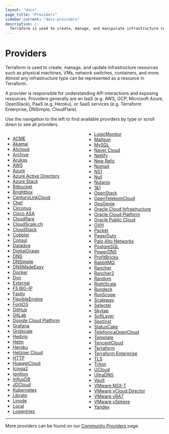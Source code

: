 ```yaml
---
layout: "docs"
page_title: "Providers"
sidebar_current: "docs-providers"
description: |-
  Terraform is used to create, manage, and manipulate infrastructure resources. Examples of resources include physical machines, VMs, network switches, containers, etc. Almost any infrastructure noun can be represented as a resource in Terraform.
---
```


# Providers

Terraform is used to create, manage, and update infrastructure resources such
as physical machines, VMs, network switches, containers, and more. Almost any
infrastructure type can be represented as a resource in Terraform.

A provider is responsible for understanding API interactions and exposing
resources. Providers generally are an IaaS (e.g. AWS, GCP, Microsoft Azure,
OpenStack), PaaS (e.g. Heroku), or SaaS services (e.g. Terraform Enterprise,
DNSimple, CloudFlare).

Use the navigation to the left to find available providers by type or scroll
down to see all providers.

<div style="column-width: 14em;">


- [ACME](/docs/providers/acme/index.html)
- [Akamai](/docs/providers/akamai/index.html)
- [Alicloud](/docs/providers/alicloud/index.html)
- [Archive](/docs/providers/archive/index.html)
- [Arukas](/docs/providers/arukas/index.html)
- [AWS](/docs/providers/aws/index.html)
- [Azure](/docs/providers/azurerm/index.html)
- [Azure Active Directory](/docs/providers/azuread/index.html)
- [Azure Stack](/docs/providers/azurestack/index.html)
- [Bitbucket](/docs/providers/bitbucket/index.html)
- [Brightbox](/docs/providers/brightbox/index.html)
- [CenturyLinkCloud](/docs/providers/clc/index.html)
- [Chef](/docs/providers/chef/index.html)
- [Circonus](/docs/providers/circonus/index.html)
- [Cisco ASA](/docs/providers/ciscoasa/index.html)
- [Cloudflare](/docs/providers/cloudflare/index.html)
- [CloudScale.ch](/docs/providers/cloudscale/index.html)
- [CloudStack](/docs/providers/cloudstack/index.html)
- [Cobbler](/docs/providers/cobbler/index.html)
- [Consul](/docs/providers/consul/index.html)
- [Datadog](/docs/providers/datadog/index.html)
- [DigitalOcean](/docs/providers/do/index.html)
- [DNS](/docs/providers/dns/index.html)
- [DNSimple](/docs/providers/dnsimple/index.html)
- [DNSMadeEasy](/docs/providers/dme/index.html)
- [Docker](/docs/providers/docker/index.html)
- [Dyn](/docs/providers/dyn/index.html)
- [External](/docs/providers/external/index.html)
- [F5 BIG-IP](/docs/providers/bigip/index.html)
- [Fastly](/docs/providers/fastly/index.html)
- [FlexibleEngine](/docs/providers/flexibleengine/index.html)
- [FortiOS](/docs/providers/fortios/index.html)
- [GitHub](/docs/providers/github/index.html)
- [GitLab](/docs/providers/gitlab/index.html)
- [Google Cloud Platform](/docs/providers/google/index.html)
- [Grafana](/docs/providers/grafana/index.html)
- [Gridscale](/docs/providers/gridscale)
- [Hedvig](/docs/providers/hedvig/index.html)
- [Helm](/docs/providers/helm/index.html)
- [Heroku](/docs/providers/heroku/index.html)
- [Hetzner Cloud](/docs/providers/hcloud/index.html)
- [HTTP](/docs/providers/http/index.html)
- [HuaweiCloud](/docs/providers/huaweicloud/index.html)
- [Icinga2](/docs/providers/icinga2/index.html)
- [Ignition](/docs/providers/ignition/index.html)
- [InfluxDB](/docs/providers/influxdb/index.html)
- [JDCloud](/docs/providers/jdcloud/index.html)
- [Kubernetes](/docs/providers/kubernetes/index.html)
- [Librato](/docs/providers/librato/index.html)
- [Linode](/docs/providers/linode/index.html)
- [Local](/docs/providers/local/index.html)
- [Logentries](/docs/providers/logentries/index.html)
- [LogicMonitor](/docs/providers/logicmonitor/index.html)
- [Mailgun](/docs/providers/mailgun/index.html)
- [MySQL](/docs/providers/mysql/index.html)
- [Naver Cloud](/docs/providers/ncloud/index.html)
- [Netlify](/docs/providers/netlify/index.html)
- [New Relic](/docs/providers/newrelic/index.html)
- [Nomad](/docs/providers/nomad/index.html)
- [NS1](/docs/providers/ns1/index.html)
- [Null](/docs/providers/null/index.html)
- [Nutanix](/docs/providers/nutanix/index.html)
- [1&1](/docs/providers/oneandone/index.html)
- [OpenStack](/docs/providers/openstack/index.html)
- [OpenTelekomCloud](/docs/providers/opentelekomcloud/index.html)
- [OpsGenie](/docs/providers/opsgenie/index.html)
- [Oracle Cloud Infrastructure](/docs/providers/oci/index.html)
- [Oracle Cloud Platform](/docs/providers/oraclepaas/index.html)
- [Oracle Public Cloud](/docs/providers/opc/index.html)
- [OVH](/docs/providers/ovh/index.html)
- [Packet](/docs/providers/packet/index.html)
- [PagerDuty](/docs/providers/pagerduty/index.html)
- [Palo Alto Networks](/docs/providers/panos/index.html)
- [PostgreSQL](/docs/providers/postgresql/index.html)
- [PowerDNS](/docs/providers/powerdns/index.html)
- [ProfitBricks](/docs/providers/profitbricks/index.html)
- [RabbitMQ](/docs/providers/rabbitmq/index.html)
- [Rancher](/docs/providers/rancher/index.html)
- [Rancher2](/docs/providers/rancher2/index.html)
- [Random](/docs/providers/random/index.html)
- [RightScale](/docs/providers/rightscale/index.html)
- [Rundeck](/docs/providers/rundeck/index.html)
- [RunScope](/docs/providers/runscope/index.html)
- [Scaleway](/docs/providers/scaleway/index.html)
- [Selectel](/docs/providers/selectel/index.html)
- [Skytap](/docs/providers/skytap/index.html)
- [SoftLayer](/docs/providers/softlayer/index.html)
- [Spotinst](/docs/providers/spotinst/index.html)
- [StatusCake](/docs/providers/statuscake/index.html)
- [TelefonicaOpenCloud](/docs/providers/telefonicaopencloud/index.html)
- [Template](/docs/providers/template/index.html)
- [TencentCloud](/docs/providers/tencentcloud/index.html)
- [Terraform](/docs/providers/terraform/index.html)
- [Terraform Enterprise](/docs/providers/tfe/index.html)
- [TLS](/docs/providers/tls/index.html)
- [Triton](/docs/providers/triton/index.html)
- [UCloud](/docs/providers/ucloud/index.html)
- [UltraDNS](/docs/providers/ultradns/index.html)
- [Vault](/docs/providers/vault/index.html)
- [VMware NSX-T](/docs/providers/nsxt/index.html)
- [VMware vCloud Director](/docs/providers/vcd/index.html)
- [VMware vRA7](/docs/providers/vra7/index.html)
- [VMware vSphere](/docs/providers/vsphere/index.html)
- [Yandex](/docs/providers/yandex/index.html)


</div>

-----

More providers can be found on our [Community Providers](/docs/providers/type/community-index.html) page.
